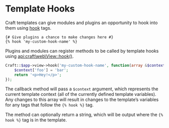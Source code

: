 # Template Hooks

Craft templates can give modules and plugins an opportunity to hook into them using [hook](../dev/tags/hook.md) tags. 

```twig
{# Give plugins a chance to make changes here #}
{% hook 'my-custom-hook-name' %}
```

Plugins and modules can register methods to be called by template hooks using <api:craft\web\View::hook()>.

```php
Craft::$app->view->hook('my-custom-hook-name', function(array &$context) {
    $context['foo'] = 'bar';
    return '<p>Hey!</p>';
});
```

The callback method will pass a `$context` argument, which represents the current template context (all of the currently defined template variables). Any changes to this array will result in changes to the template’s variables for any tags that follow the `{% hook %}` tag.

The method can optionally return a string, which will be output where the `{% hook %}` tag is in the template.
